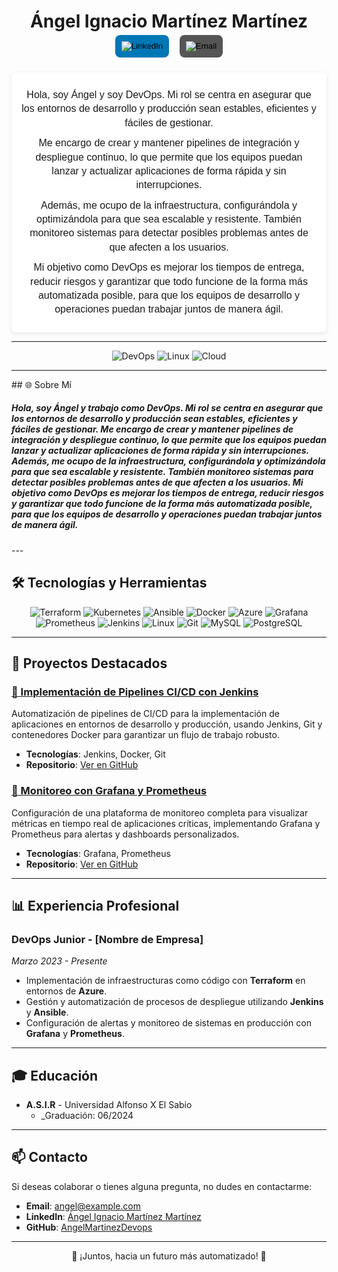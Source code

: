 <div align=center>
  <h1 align="center">Ángel Ignacio Martínez Martínez
  <a href="https://github.com/AngelMartinezDevops" target="_blank" style="text-decoration: none;">
    <button style="background-color: #0077b5; border: none; border-radius: 8px; margin: 5px; cursor: pointer; padding: 10px; display: inline-flex; justify-content: center; align-items: center;"><img src="https://img.icons8.com/ios-filled/24/ffffff/linkedin.png" alt="LinkedIn"/></button>
    <button style="background-color: #555; border: none; border-radius: 8px; margin: 5px; cursor: pointer; padding: 10px; display: inline-flex; justify-content: center; align-items: center;"><img src="https://img.icons8.com/ios-filled/24/ffffff/filled-message.png" alt="Email"/></button>
  </a>
  </h1>
</div>

<div align=center class="presentation" style="text-align: center; max-width: 500px; margin: 0 auto; padding: 15px; background-color: #fff; box-shadow: 0 2px 6px rgba(0, 0, 0, 0.1); border-radius: 6px; font-family: Arial, sans-serif;">
    <p style="font-size: 16px; line-height: 1.4; margin: 10px 0;">
        Hola, soy Ángel y soy DevOps. Mi rol se centra en asegurar que los entornos de desarrollo y producción sean estables, eficientes y fáciles de gestionar.
    </p>
    <p style="font-size: 16px; line-height: 1.4; margin: 10px 0;">
        Me encargo de crear y mantener pipelines de integración y despliegue continuo, lo que permite que los equipos puedan lanzar y actualizar aplicaciones de forma rápida y sin interrupciones.
    </p>
    <p style="font-size: 16px; line-height: 1.4; margin: 10px 0;">
        Además, me ocupo de la infraestructura, configurándola y optimizándola para que sea escalable y resistente. También monitoreo sistemas para detectar posibles problemas antes de que afecten a los usuarios.
    </p>
    <p style="font-size: 16px; line-height: 1.4; margin: 10px 0;">
        Mi objetivo como DevOps es mejorar los tiempos de entrega, reducir riesgos y garantizar que todo funcione de la forma más automatizada posible, para que los equipos de desarrollo y operaciones puedan trabajar juntos de manera ágil.
    </p>
</div>


---

<p align="center">
  <img src="https://img.shields.io/badge/DevOps-0A0A0A?style=for-the-badge&logo=devops&logoColor=white" alt="DevOps">
  <img src="https://img.shields.io/badge/Linux-FCC624?style=for-the-badge&logo=linux&logoColor=black" alt="Linux">
  <img src="https://img.shields.io/badge/Cloud-0078D4?style=for-the-badge&logo=cloud&logoColor=white" alt="Cloud">
</p>

---
<p>
## 🌐 Sobre Mí
<h5>
Hola, soy Ángel y trabajo como DevOps. Mi rol se centra en asegurar que los entornos de desarrollo y producción sean estables, eficientes y fáciles de gestionar. Me encargo de crear y mantener pipelines de integración y despliegue continuo, lo que permite que los equipos puedan lanzar y actualizar aplicaciones de forma rápida y sin interrupciones.
Además, me ocupo de la infraestructura, configurándola y optimizándola para que sea escalable y resistente. También monitoreo sistemas para detectar posibles problemas antes de que afecten a los usuarios.
Mi objetivo como DevOps es mejorar los tiempos de entrega, reducir riesgos y garantizar que todo funcione de la forma más automatizada posible, para que los equipos de desarrollo y operaciones puedan trabajar juntos de manera ágil.
</h5>  
</p>
---

## 🛠️ Tecnologías y Herramientas

<div align="center">
  <img src="https://img.shields.io/badge/Terraform-623CE4?style=for-the-badge&logo=terraform&logoColor=white" alt="Terraform">
  <img src="https://img.shields.io/badge/Kubernetes-326CE5?style=for-the-badge&logo=kubernetes&logoColor=white" alt="Kubernetes">
  <img src="https://img.shields.io/badge/Ansible-EE0000?style=for-the-badge&logo=ansible&logoColor=white" alt="Ansible">
  <img src="https://img.shields.io/badge/Docker-2496ED?style=for-the-badge&logo=docker&logoColor=white" alt="Docker">
  <img src="https://img.shields.io/badge/Azure-0078D4?style=for-the-badge&logo=microsoft-azure&logoColor=white" alt="Azure">
  <img src="https://img.shields.io/badge/Grafana-F46800?style=for-the-badge&logo=grafana&logoColor=white" alt="Grafana">
  <img src="https://img.shields.io/badge/Prometheus-E6522C?style=for-the-badge&logo=prometheus&logoColor=white" alt="Prometheus">
  <img src="https://img.shields.io/badge/Jenkins-D24939?style=for-the-badge&logo=jenkins&logoColor=white" alt="Jenkins">
  <img src="https://img.shields.io/badge/Linux-FCC624?style=for-the-badge&logo=linux&logoColor=black" alt="Linux">
  <img src="https://img.shields.io/badge/Git-F05032?style=for-the-badge&logo=git&logoColor=white" alt="Git">
  <img src="https://img.shields.io/badge/MySQL-4479A1?style=for-the-badge&logo=mysql&logoColor=white" alt="MySQL">
  <img src="https://img.shields.io/badge/PostgreSQL-336791?style=for-the-badge&logo=postgresql&logoColor=white" alt="PostgreSQL">
</div>

---

## 🚀 Proyectos Destacados

### [📌 Implementación de Pipelines CI/CD con Jenkins](#)
Automatización de pipelines de CI/CD para la implementación de aplicaciones en entornos de desarrollo y producción, usando Jenkins, Git y contenedores Docker para garantizar un flujo de trabajo robusto.

- **Tecnologías**: Jenkins, Docker, Git
- **Repositorio**: [Ver en GitHub](#)

### [📌 Monitoreo con Grafana y Prometheus](#)
Configuración de una plataforma de monitoreo completa para visualizar métricas en tiempo real de aplicaciones críticas, implementando Grafana y Prometheus para alertas y dashboards personalizados.

- **Tecnologías**: Grafana, Prometheus
- **Repositorio**: [Ver en GitHub](#)

---

## 📊 Experiencia Profesional

### DevOps Junior - [Nombre de Empresa]
_Marzo 2023 - Presente_

- Implementación de infraestructuras como código con **Terraform** en entornos de **Azure**.
- Gestión y automatización de procesos de despliegue utilizando **Jenkins** y **Ansible**.
- Configuración de alertas y monitoreo de sistemas en producción con **Grafana** y **Prometheus**.

---

## 🎓 Educación

- **A.S.I.R** - Universidad Alfonso X El Sabio
  - _Graduación: 06/2024

---

## 📫 Contacto

Si deseas colaborar o tienes alguna pregunta, no dudes en contactarme:

- **Email**: [angel@example.com](mailto:angel@example.com)
- **LinkedIn**: [Ángel Ignacio Martínez Martínez](https://www.linkedin.com/in/angelignaciomartinez/)
- **GitHub**: [AngelMartinezDevops](https://github.com/AngelMartinezDevops)

---

<p align="center">🚀 ¡Juntos, hacia un futuro más automatizado! 🚀</p>
